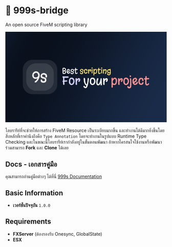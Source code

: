 # 🚀 999s-bridge

An open source FiveM scripting library

![999s Scripting](/github_assets/9s-hero.jpg "999s Scripting")

ไลบรารีย์ที่จะช่วยให้การสร้าง FiveM Resource เป็นระเบียบมากขึ้น และทำงานได้ดีมากยิ่งขึ้นโดยสิ่งหลักที่เราคำนึงถึงคือ `Type Annotation` โดยจะทำงานในรูปแบบ Runtime Type Checking และในขณะนี้ไลบรารีย์เรากำลังอยู่ในขั้นตอนพัฒนา ถ้าหากใครสนใจใช้งานหรือพัฒนาร่วมสามารถ **Fork** และ **Clone** ได้เลย

## Docs - เอกสารคู่มือ
คุณสามารถอ่านคู่มือต่างๆ ได้ที่นี่ [999s Documentation](https://999s.mintlify.app/ "Mintlify 999s Docs")

## Basic Information
- **เวอร์ชั่นปัจจุบัน** `1.0.0`

## Requirements
- **FXServer** (ต้องรองรับ Onesync, GlobalState)
- **ESX**